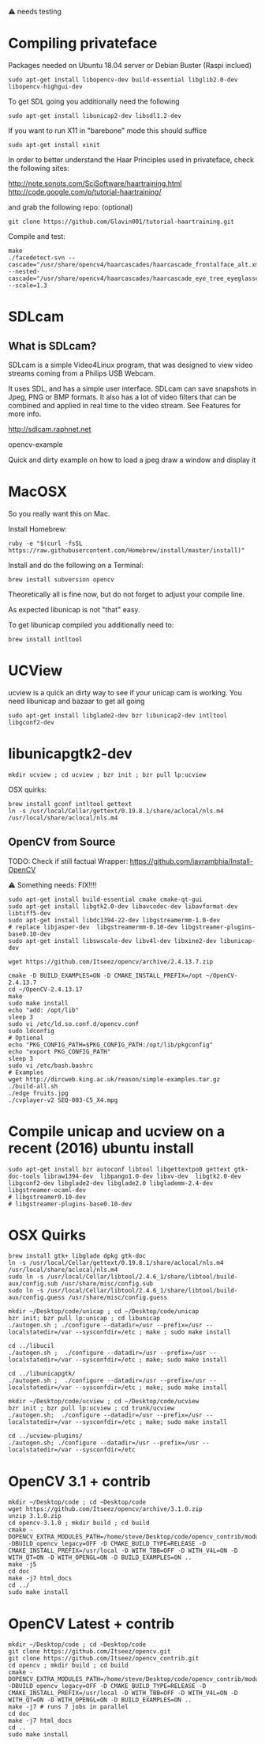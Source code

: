 :warning: needs testing

# Compiling privateface

Packages needed on Ubuntu 18.04 server or Debian Buster (Raspi inclued)

```
sudo apt-get install libopencv-dev build-essential libglib2.0-dev libopencv-highgui-dev 
```

To get SDL going you additionally need the following

```
sudo apt-get install libunicap2-dev libsdl1.2-dev
```
If you want to run X11 in "barebone" mode this should suffice 

```
sudo apt-get install xinit
```

In order to better understand the Haar Principles used in privateface, check the following sites:

http://note.sonots.com/SciSoftware/haartraining.html
http://code.google.com/p/tutorial-haartraining/

and grab the following repo: (optional)

```
git clone https://github.com/Glavin001/tutorial-haartraining.git
```

Compile and test:

```
make
./facedetect-svn --cascade="/usr/share/opencv4/haarcascades/haarcascade_frontalface_alt.xml" --nested-cascade="/usr/share/opencv4/haarcascades/haarcascade_eye_tree_eyeglasses.xml" --scale=1.3
```

# SDLcam 
## What is SDLcam?

SDLcam is a simple Video4Linux program, that was designed to view video streams coming from a Philips USB Webcam.

It uses SDL, and has a simple user interface. SDLcam can save snapshots in Jpeg, PNG or BMP formats. It also has a lot of video filters that can be combined and applied in real time to the video stream. See Features for more info.

http://sdlcam.raphnet.net

opencv-example

Quick and dirty example on how to load a jpeg draw a window and display it

# MacOSX

So you really want this on Mac.

Install Homebrew: 

```
ruby -e "$(curl -fsSL https://raw.githubusercontent.com/Homebrew/install/master/install)"
```

Install and do the following on a Terminal:

```
brew install subversion opencv
```

Theoretically all is fine now, but do not forget to adjust your compile line.

As expected libunicap is not "that" easy.

To get libunicap compiled you additionally need to:

```
brew install intltool
```

# UCView

ucview is a quick an dirty way to see if your unicap cam is working. You need libunicap and bazaar to get all going

```
sudo apt-get install libglade2-dev bzr libunicap2-dev intltool libgconf2-dev
```
# libunicapgtk2-dev 

```
mkdir ucview ; cd ucview ; bzr init ; bzr pull lp:ucview
```

OSX quirks:

```
brew install gconf intltool gettext
ln -s /usr/local/Cellar/gettext/0.19.8.1/share/aclocal/nls.m4 /usr/local/share/aclocal/nls.m4
```

## OpenCV from Source


TODO: Check if still factual
Wrapper: https://github.com/jayrambhia/Install-OpenCV


:warning: Something needs: FIX!!!!

```
sudo apt-get install build-essential cmake cmake-qt-gui
sudo apt-get install libgtk2.0-dev libavcodec-dev libavformat-dev libtiff5-dev
sudo apt-get install libdc1394-22-dev libgstreamermm-1.0-dev
# replace libjasper-dev  libgstreamermm-0.10-dev libgstreamer-plugins-base0.10-dev
sudo apt-get install libswscale-dev libv4l-dev libxine2-dev libunicap-dev

wget https://github.com/Itseez/opencv/archive/2.4.13.7.zip

cmake -D BUILD_EXAMPLES=ON -D CMAKE_INSTALL_PREFIX=/opt ~/OpenCV-2.4.13.7
cd ~/OpenCV-2.4.13.17
make
sudo make install
echo "add: /opt/lib"
sleep 3
sudo vi /etc/ld.so.conf.d/opencv.conf
sudo ldconfig
# Optional
echo "PKG_CONFIG_PATH=$PKG_CONFIG_PATH:/opt/lib/pkgconfig"
echo "export PKG_CONFIG_PATH"
sleep 3
sudo vi /etc/bash.bashrc
# Examples
wget http://dircweb.king.ac.uk/reason/simple-examples.tar.gz
./build-all.sh
./edge fruits.jpg
./cvplayer-v2 SEQ-003-C5_X4.mpg
```

# Compile unicap and ucview on a recent (2016) ubuntu install

```
sudo apt-get install bzr autoconf libtool libgettextpo0 gettext gtk-doc-tools libraw1394-dev  libpango1.0-dev libxv-dev  libgtk2.0-dev libgconf2-dev libglade2-dev libglade2.0 libglademm-2.4-dev libgstreamer-ocaml-dev
# libgstreamer0.10-dev
# libgstreamer-plugins-base0.10-dev
```

# OSX Quirks

```
brew install gtk+ libglade dpkg gtk-doc
ln -s /usr/local/Cellar/gettext/0.19.8.1/share/aclocal/nls.m4 /usr/local/share/aclocal/nls.m4
sudo ln -s /usr/local/Cellar/libtool/2.4.6_1/share/libtool/build-aux/config.sub /usr/share/misc/config.sub
sudo ln -s /usr/local/Cellar/libtool/2.4.6_1/share/libtool/build-aux/config.guess /usr/share/misc/config.guess
```

```
mkdir ~/Desktop/code/unicap ; cd ~/Desktop/code/unicap
bzr init; bzr pull lp:unicap ; cd libunicap
./autogen.sh ; ./configure --datadir=/usr --prefix=/usr --localstatedir=/var --sysconfdir=/etc ; make ; sudo make install

cd ../libucil
./autogen.sh ;  ./configure --datadir=/usr --prefix=/usr --localstatedir=/var --sysconfdir=/etc ; make; sudo make install

cd ../libunicapgtk/
./autogen.sh ;  ./configure --datadir=/usr --prefix=/usr --localstatedir=/var --sysconfdir=/etc ; make; sudo make install

mkdir ~/Desktop/code/ucview ; cd ~/Desktop/code/ucview
bzr init ; bzr pull lp:ucview ; cd trunk/ucview
./autogen.sh;  ./configure --datadir=/usr --prefix=/usr --localstatedir=/var --sysconfdir=/etc ; make; sudo make install

cd ../ucview-plugins/
./autogen.sh; ./configure --datadir=/usr --prefix=/usr --localstatedir=/var --sysconfdir=/etc
```

# OpenCV 3.1 + contrib

```
mkdir ~/Desktop/code ; cd ~Desktop/code
wget https://github.com/Itseez/opencv/archive/3.1.0.zip
unzip 3.1.0.zip
cd opencv-3.1.0 ; mkdir build ; cd build
cmake -DOPENCV_EXTRA_MODULES_PATH=/home/steve/Desktop/code/opencv_contrib/modules -DBUILD_opencv_legacy=OFF -D CMAKE_BUILD_TYPE=RELEASE -D CMAKE_INSTALL_PREFIX=/usr/local -D WITH_TBB=OFF -D WITH_V4L=ON -D WITH_QT=ON -D WITH_OPENGL=ON -D BUILD_EXAMPLES=ON ..
make -j5
cd doc
make -j7 html_docs
cd ../
sudo make install
```

# OpenCV Latest + contrib

```
mkdir ~/Desktop/code ; cd ~Desktop/code
git clone https://github.com/Itseez/opencv.git
git clone https://github.com/Itseez/opencv_contrib.git
cd opencv ; mkdir build ; cd build
cmake -DOPENCV_EXTRA_MODULES_PATH=/home/steve/Desktop/code/opencv_contrib/modules -DBUILD_opencv_legacy=OFF -D CMAKE_BUILD_TYPE=RELEASE -D CMAKE_INSTALL_PREFIX=/usr/local -D WITH_TBB=OFF -D WITH_V4L=ON -D WITH_QT=ON -D WITH_OPENGL=ON -D BUILD_EXAMPLES=ON ..
make -j7 # runs 7 jobs in parallel
cd doc
make -j7 html_docs
cd ..
sudo make install
```
